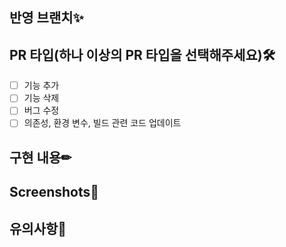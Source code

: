 ## 반영 브랜치✨

## PR 타입(하나 이상의 PR 타입을 선택해주세요)🛠
- [ ] 기능 추가
- [ ] 기능 삭제
- [ ] 버그 수정
- [ ] 의존성, 환경 변수, 빌드 관련 코드 업데이트

## 구현 내용✏

## Screenshots🎨

## 유의사항🧨
